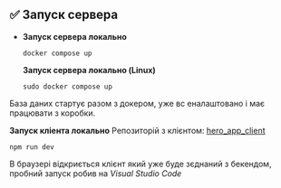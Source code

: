 ## ✅ Запуск сервера

-   **Запуск сервера локально**
    
    `docker compose up` 
    
    **Запуск сервера локально (Linux)**
    
    `sudo docker compose up` 

База даних стартує разом з докером, уже вс еналаштовано і має працювати з коробки.


**Запуск кліента локально**
Репозиторій з клієнтом: [hero_app_client](https://github.com/vasylykiv/hero_app_client)

`npm run dev` 

В браузері відкриється  клієнт який уже буде зєднаний з бекендом, пробний запуск робив на *Visual Studio Code*
